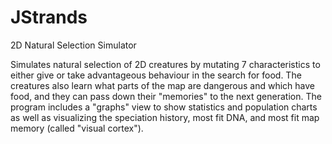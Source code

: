 # JStrands
2D Natural Selection Simulator

Simulates natural selection of 2D creatures by mutating 7 characteristics to either give or take advantageous behaviour in the search for food. The creatures also learn what parts of the map are dangerous and which have food, and they can pass down their "memories" to the next generation. The program includes a "graphs" view to show statistics and population charts as well as visualizing the speciation history, most fit DNA, and most fit map memory (called "visual cortex").
